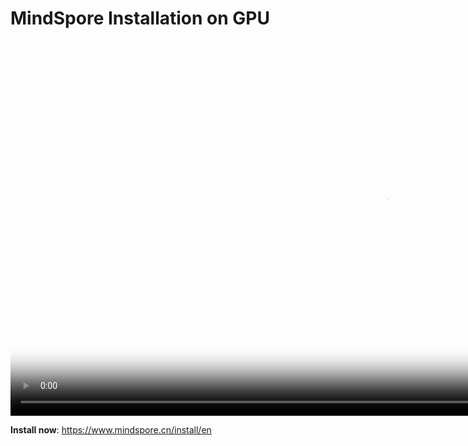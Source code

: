 # MindSpore Installation on GPU

[comment]: <> (This document contains Hands-on Tutorial Series. Gitee does not support display. Please check tutorials on the official website)

<video id="video3" autoplay controls width="1200px" height="600px" poster="https://mindspore-website.obs.cn-north-4.myhuaweicloud.com:443/teaching_video/cover/%E6%89%8B%E6%8A%8A%E6%89%8B%E7%B3%BB%E5%88%97/%E7%BD%91%E7%AB%99-%E8%A7%86%E9%A2%91%E5%B0%81%E9%9D%A2_GPU%E7%AF%87%20En%E8%AF%A6%E6%83%85%E9%A1%B5.png">
<source id="mp43" src="https://mindspore-website.obs.cn-north-4.myhuaweicloud.com:443/teaching_video/video/GPU.mp4" type="video/mp4">
</video>

**Install now**: <https://www.mindspore.cn/install/en>